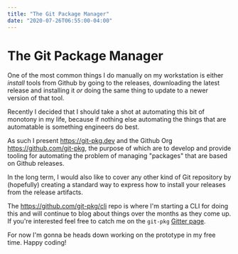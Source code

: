 ```yaml
---
title: "The Git Package Manager"
date: "2020-07-26T06:55:00-04:00"
---
```


The Git Package Manager
===

One of the most common things I do manually on my workstation is either _install_ tools from Github by going to the releases, downloading the latest release and installing it _or_ doing the same thing to update to a newer version of that tool.

Recently I decided that I should take a shot at automating this bit of monotony in my life, because if nothing else automating the things that are automatable is something engineers do best.

As such I present https://git-pkg.dev and the Github Org https://github.com/git-pkg, the purpose of which are to develop and provide tooling for automating the problem of managing "packages" that are based on Github releases.

In the long term, I would also like to cover any other kind of Git repository by (hopefully) creating a standard way to express how to install your releases from the release artifacts.

The https://github.com/git-pkg/cli repo is where I'm starting a CLI for doing this and will continue to blog about things over the months as they come up. If you're interested feel free to catch me on the `git-pkg` [Gitter page](https://gitter.im/git-pkg/community).

For now I'm gonna be heads down working on the prototype in my free time. Happy coding!
